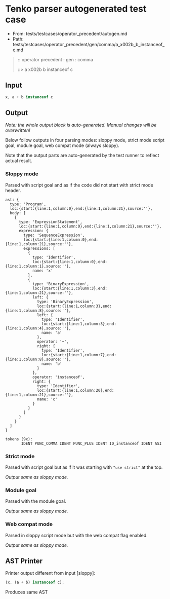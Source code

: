 # Tenko parser autogenerated test case

- From: tests/testcases/operator_precedent/autogen.md
- Path: tests/testcases/operator_precedent/gen/comma/a_x002b_b_instanceof_c.md

> :: operator precedent : gen : comma
>
> ::> a x002b b instanceof c

## Input


`````js
x, a + b instanceof c
`````

## Output

_Note: the whole output block is auto-generated. Manual changes will be overwritten!_

Below follow outputs in four parsing modes: sloppy mode, strict mode script goal, module goal, web compat mode (always sloppy).

Note that the output parts are auto-generated by the test runner to reflect actual result.

### Sloppy mode

Parsed with script goal and as if the code did not start with strict mode header.

`````
ast: {
  type: 'Program',
  loc:{start:{line:1,column:0},end:{line:1,column:21},source:''},
  body: [
    {
      type: 'ExpressionStatement',
      loc:{start:{line:1,column:0},end:{line:1,column:21},source:''},
      expression: {
        type: 'SequenceExpression',
        loc:{start:{line:1,column:0},end:{line:1,column:21},source:''},
        expressions: [
          {
            type: 'Identifier',
            loc:{start:{line:1,column:0},end:{line:1,column:1},source:''},
            name: 'x'
          },
          {
            type: 'BinaryExpression',
            loc:{start:{line:1,column:3},end:{line:1,column:21},source:''},
            left: {
              type: 'BinaryExpression',
              loc:{start:{line:1,column:3},end:{line:1,column:8},source:''},
              left: {
                type: 'Identifier',
                loc:{start:{line:1,column:3},end:{line:1,column:4},source:''},
                name: 'a'
              },
              operator: '+',
              right: {
                type: 'Identifier',
                loc:{start:{line:1,column:7},end:{line:1,column:8},source:''},
                name: 'b'
              }
            },
            operator: 'instanceof',
            right: {
              type: 'Identifier',
              loc:{start:{line:1,column:20},end:{line:1,column:21},source:''},
              name: 'c'
            }
          }
        ]
      }
    }
  ]
}

tokens (9x):
       IDENT PUNC_COMMA IDENT PUNC_PLUS IDENT ID_instanceof IDENT ASI
`````

### Strict mode

Parsed with script goal but as if it was starting with `"use strict"` at the top.

_Output same as sloppy mode._

### Module goal

Parsed with the module goal.

_Output same as sloppy mode._

### Web compat mode

Parsed in sloppy script mode but with the web compat flag enabled.

_Output same as sloppy mode._

## AST Printer

Printer output different from input [sloppy]:

````js
(x, (a + b) instanceof c);
````

Produces same AST
